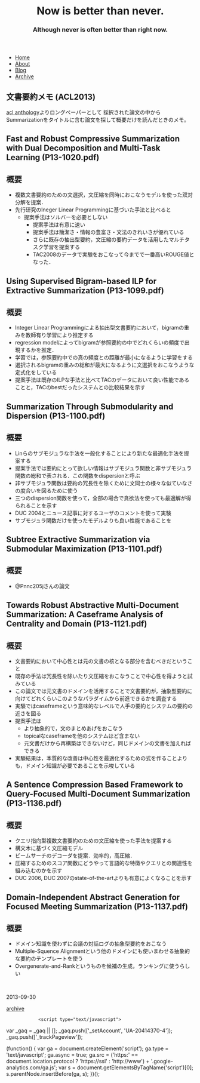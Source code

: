<!doctype html>
<html lang="ja">
    <head>
        <link href="http://fonts.googleapis.com/css?family=Anton" rel="stylesheet" type="text/css">
        <link href='http://fonts.googleapis.com/css?family=Inconsolata' rel='stylesheet' type='text/css'>
        <link href='http://fonts.googleapis.com/css?family=Bubblegum+Sans' rel='stylesheet' type='text/css'>
        <title>文書要約メモ (ACL2013) | Now is better than never.</title>
        <meta charset="utf-8" />
        <link href='http://fonts.googleapis.com/css?family=Permanent+Marker' rel='stylesheet' type='text/css'>
        <link rel="stylesheet" href="/media/css/font-awesome.css">
        <link rel="stylesheet" href="/media/css/style.css">
        <link rel="stylesheet" href="/media/css/pygments.css">
        <link rel="shortcut icon" href="/media/img/background.jpg">
        <!--[if lt IE 9]>
        <script src="http://html5shiv.googlecode.com/svn/trunk/html5.js">
        </script>
        <![endif]-->
    </head>
    <body >
        <header>
            <hgroup>
              <h1>Now is better than never.</h1>
              <h3>Although never is often better than right now.</h3>
            </hgroup>
        </header>
        <nav>
                                <ul>
<li><a href="/">Home</a></li><li><a href="/about">About</a></li><li><a href="/blog">Blog</a></li><li><a href="/blog/archive.html">Archive</a></li></ul>
        </nav>
        <article id="content">
                    <h1>文書要約メモ (ACL2013)</h1>
<p><a href="http://aclweb.org/anthology//P/P13/">acl anthology</a>よりロングペーパーとして
採択された論文の中からSummarizationをタイトルに含む論文を探して概要だけを読んだときのメモ。</p>
<h1>Fast and Robust Compressive Summarization with Dual Decomposition and Multi-Task Learning (P13-1020.pdf)</h1>
<h2>概要</h2>
<ul>
<li>複数文書要約のための文選択，文圧縮を同時におこなうモデルを使った双対分解を提案．</li>
<li>先行研究のIneger Linear Programmingに基づいた手法と比べると<ul>
<li>提案手法はソルバーを必要としない<ul>
<li>提案手法は有意に速い</li>
<li>提案手法は簡潔さ・情報の豊富さ・文法のきれいさが優れている</li>
<li>さらに既存の抽出型要約，文圧縮の要約データを活用したマルチタスク学習を提案する</li>
<li>TAC2008のデータで実験をおこなって今までで一番高いROUGE値となった．</li>
</ul>
</li>
</ul>
</li>
</ul>
<h1>Using Supervised Bigram-based ILP for Extractive Summarization (P13-1099.pdf)</h1>
<h2>概要</h2>
<ul>
<li>Integer Linear Programmingによる抽出型文書要約において，bigramの重みを教師有り学習により推定する</li>
<li>regression modelによってbigramが参照要約の中でどれくらいの頻度で出現するかを推定．</li>
<li>学習では，参照要約中での真の頻度との距離が最小になるように学習をする</li>
<li>選択されるbigramの重みの総和が最大になるように文選択をおこなうような定式化をしている</li>
<li>提案手法は既存のILPな手法と比べてTACのデータにおいて良い性能であることと，TACのbestだったシステムとの比較結果を示す</li>
</ul>
<h1>Summarization Through Submodularity and Dispersion (P13-1100.pdf)</h1>
<h2>概要</h2>
<ul>
<li>Linらのサブモジュラな手法を一般化することにより新たな最適化手法を提案する</li>
<li>提案手法では要約にとって欲しい情報はサブモジュラ関数と非サブモジュラ関数の総和で表される．この関数をdispersionと呼ぶ</li>
<li>非サブモジュラ関数は要約の冗長性を除くために文同士の様々な似ていなさの度合いを図るために使う</li>
<li>三つのdispersion関数を使って，全部の場合で貪欲法を使っても最適解が得られることを示す</li>
<li>DUC 2004とニュース記事に対するユーザのコメントを使って実験</li>
<li>サブモジュラ関数だけを使ったモデルよりも良い性能であることを</li>
</ul>
<h1>Subtree Extractive Summarization via Submodular Maximization (P13-1101.pdf)</h1>
<h2>概要</h2>
<ul>
<li>@Pnnc205jさんの論文</li>
</ul>
<h1>Towards Robust Abstractive Multi-Document Summarization: A Caseframe Analysis of Centrality and Domain (P13-1121.pdf)</h1>
<h2>概要</h2>
<ul>
<li>文書要約において中心性とは元の文書の核となる部分を含むべきだということ</li>
<li>既存の手法は冗長性を除いたり文圧縮をおこなうことで中心性を得ようと試みている</li>
<li>この論文では元文書のドメインを活用することで文書要約が，抽象型要約に向けてどれくらいこのようなパラダイムから前進できるかを調査する</li>
<li>実験ではcaseframeという意味的なレベルで人手の要約とシステムの要約の近さを図る</li>
<li>提案手法は<ul>
<li>より抽象的で，文のまとめあげをおこなう</li>
<li>topicalなcaseframeを他のシステムほど含まない</li>
<li>元文書だけから再構築はできないけど，同じドメインの文書を加えればできる</li>
</ul>
</li>
<li>実験結果は，本質的な改善は中心性を最適化するための式を作ることよりも，ドメイン知識が必要であることを示唆している</li>
</ul>
<h1>A Sentence Compression Based Framework to Query-Focused Multi-Document Summarization (P13-1136.pdf)</h1>
<h2>概要</h2>
<ul>
<li>クエリ指向型複数文書要約のための文圧縮を使った手法を提案する</li>
<li>構文木に基づく文圧縮モデル</li>
<li>ビームサーチのデコーダを提案．効率的，高圧縮．</li>
<li>圧縮するためのスコア関数にどうやって言語的な特徴やクエリとの関連性を組み込むのかを示す</li>
<li>DUC 2006, DUC 2007のstate-of-the-artよりも有意によくなることを示す</li>
</ul>
<h1>Domain-Independent Abstract Generation for Focused Meeting Summarization (P13-1137.pdf)</h1>
<h2>概要</h2>
<ul>
<li>ドメイン知識を使わずに会議の対話ログの抽象型要約をおこなう</li>
<li>Multiple-Squence Alignmentという他のドメインにも使いまわせる抽象的な要約のテンプレートを使う</li>
<li>Overgenerate-and-Rankというものを候補の生成，ランキングに使うらしい</li>
</ul>
        <br>
        <p class="date">2013-09-30</p>
        <div class="bottom_article_nav">




</div>

<div class="center"><a href="/blog/archive.html">archive</a></div>
        </article>

                <script type="text/javascript">

  var _gaq = _gaq || [];
  _gaq.push(['_setAccount', 'UA-20414370-4']);
  _gaq.push(['_trackPageview']);

  (function() {
    var ga = document.createElement('script'); ga.type = 'text/javascript'; ga.async = true;
    ga.src = ('https:' == document.location.protocol ? 'https://ssl' : 'http://www') + '.google-analytics.com/ga.js';
    var s = document.getElementsByTagName('script')[0]; s.parentNode.insertBefore(ga, s);
  })();

</script>    </body>
</html>